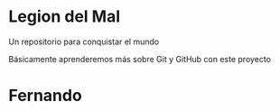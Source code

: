 # Legion del Mal
Un repositorio para conquistar el mundo

Básicamente aprenderemos más sobre Git y GitHub con este proyecto

#  Fernando